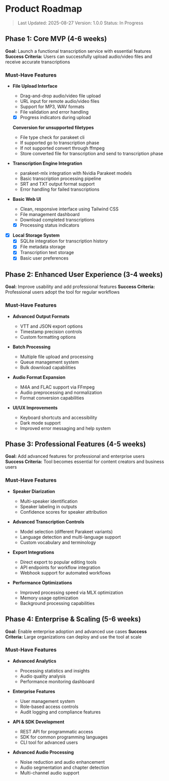 # Product Roadmap

> Last Updated: 2025-08-27
> Version: 1.0.0
> Status: In Progress

## Phase 1: Core MVP (4-6 weeks)

**Goal:** Launch a functional transcription service with essential features
**Success Criteria:** Users can successfully upload audio/video files and receive accurate transcriptions

### Must-Have Features

- **File Upload Interface**
  - Drag-and-drop audio/video file upload
  - URL input for remote audio/video files
  - Support for MP3, WAV formats
  - File validation and error handling
  - [x] Progress indicators during upload

  **Conversion for unsupported filetypes**
  - File type check for parakeet cli
  - If supported go to transcription phase
  - If not supported convert through ffmpeg
  - Store converted file for transcription and send to transcription phase


- **Transcription Engine Integration**
  - parakeet-mlx integration with Nvidia Parakeet models
  - Basic transcription processing pipeline
  - SRT and TXT output format support
  - Error handling for failed transcriptions

- **Basic Web UI**
  - Clean, responsive interface using Tailwind CSS
  - File management dashboard
  - Download completed transcriptions
  - [x] Processing status indicators

- [x] **Local Storage System**
  - [x] SQLite integration for transcription history
  - [x] File metadata storage
  - [x] Transcription text storage
  - [x] Basic user preferences

## Phase 2: Enhanced User Experience (3-4 weeks)

**Goal:** Improve usability and add professional features
**Success Criteria:** Professional users adopt the tool for regular workflows

### Must-Have Features

- **Advanced Output Formats**
  - VTT and JSON export options
  - Timestamp precision controls
  - Custom formatting options

- **Batch Processing**
  - Multiple file upload and processing
  - Queue management system
  - Bulk download capabilities

- **Audio Format Expansion**
  - M4A and FLAC support via FFmpeg
  - Audio preprocessing and normalization
  - Format conversion capabilities

- **UI/UX Improvements**
  - Keyboard shortcuts and accessibility
  - Dark mode support
  - Improved error messaging and help system

## Phase 3: Professional Features (4-5 weeks)

**Goal:** Add advanced features for professional and enterprise users
**Success Criteria:** Tool becomes essential for content creators and business users

### Must-Have Features

- **Speaker Diarization**
  - Multi-speaker identification
  - Speaker labeling in outputs
  - Confidence scores for speaker attribution

- **Advanced Transcription Controls**
  - Model selection (different Parakeet variants)
  - Language detection and multi-language support
  - Custom vocabulary and terminology

- **Export Integrations**
  - Direct export to popular editing tools
  - API endpoints for workflow integration
  - Webhook support for automated workflows

- **Performance Optimizations**
  - Improved processing speed via MLX optimization
  - Memory usage optimization
  - Background processing capabilities

## Phase 4: Enterprise & Scaling (5-6 weeks)

**Goal:** Enable enterprise adoption and advanced use cases
**Success Criteria:** Large organizations can deploy and use the tool at scale

### Must-Have Features

- **Advanced Analytics**
  - Processing statistics and insights
  - Audio quality analysis
  - Performance monitoring dashboard

- **Enterprise Features**
  - User management system
  - Role-based access controls
  - Audit logging and compliance features

- **API & SDK Development**
  - REST API for programmatic access
  - SDK for common programming languages
  - CLI tool for advanced users

- **Advanced Audio Processing**
  - Noise reduction and audio enhancement
  - Audio segmentation and chapter detection
  - Multi-channel audio support